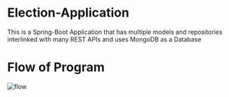 # Election-Application

This is a Spring-Boot Application that has multiple models and repositories interlinked with many REST APIs and uses MongoDB as a Database 

# Flow of Program 

![flow](https://user-images.githubusercontent.com/55020567/170992186-bc139525-0fae-44d8-971f-4b4082b30084.png)
